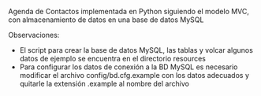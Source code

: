 Agenda de Contactos implementada en Python siguiendo el modelo MVC, con almacenamiento de datos
en una base de datos MySQL

Observaciones:
- El script para crear la base de datos MySQL, las tablas y volcar algunos datos de ejemplo se encuentra en el directorio resources
- Para configurar los datos de conexión a la BD MySQL es necesario modificar el archivo config/bd.cfg.example con los datos adecuados y quitarle la extensión .example al nombre del archivo